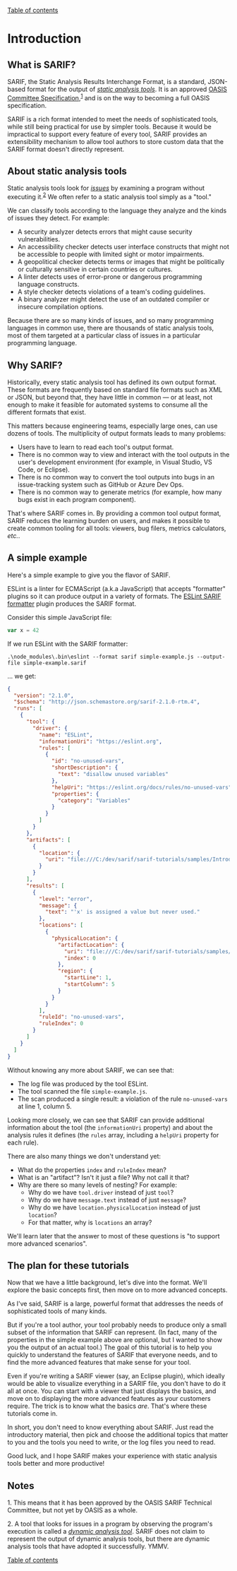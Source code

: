 [Table of contents](../README.md#contents)

# Introduction

## <a id="what-is-sarif"></a>What is SARIF?

SARIF, the Static Analysis Results Interchange Format, is a standard, JSON-based format for the output of
<a href="Glossary.md#static-analysis-tool">_static analysis tools_</a>.
It is an approved [OASIS](https://www.oasis-open.org/)
[Committee Specification](https://www.oasis-open.org/news/announcements/static-analysis-results-interchange-format-sarif-v2-1-0-from-the-sarif-tc-is-an-a),<sup><a href="#note-1">1</a></sup>
and is on the way to becoming a full OASIS specification.

SARIF is a rich format intended to meet the needs of sophisticated tools,
while still being practical for use by simpler tools.
Because it would be impractical to support every feature of every tool,
SARIF provides an extensibility mechanism to allow tool authors to store custom data that the SARIF format
doesn't directly represent.

## <a id="tools"></a>About static analysis tools

Static analysis tools look for <a href="Glossary.md#issue">_issues_</a>
by examining a program without executing it.<sup><a href="#note-2">2</a></sup>
We often refer to a static analysis tool simply as a "tool."

We can classify tools according to the language they analyze and the kinds of issues they detect.
For example:

- A security analyzer detects errors that might cause security vulnerabilities.
- An accessibility checker detects user interface constructs that might not be accessible to people with
limited sight or motor impairments.
- A geopolitical checker detects terms or images that might be politically or culturally sensitive
in certain countries or cultures.
- A linter detects uses of error-prone or dangerous programming language constructs.
- A style checker detects violations of a team's coding guidelines.
- A binary analyzer might detect the use of an outdated compiler or insecure compilation options.

Because there are so many kinds of issues, and so many programming languages in common use,
there are thousands of static analysis tools,
most of them targeted at a particular class of issues in a particular programming language.

## <a id="why-sarif"></a>Why SARIF?

Historically, every static analysis tool has defined its own output format.
These formats are frequently based on standard file formats such as XML or JSON,
but beyond that, they have little in common &mdash; or at least, not enough to make it feasible
for automated systems to consume all the different formats that exist.

This matters because engineering teams, especially large ones, can use dozens of tools.
The multiplicity of output formats leads to many problems:

- Users have to learn to read each tool's output format.
- There is no common way to view and interact with the tool outputs in the user's development environment
(for example, in Visual Studio, VS Code, or Eclipse).
- There is no common way to convert the tool outputs into bugs in an issue-tracking system such as GitHub or
Azure Dev Ops.
- There is no common way to generate metrics (for example, how many bugs exist in each program component).

That's where SARIF comes in.
By providing a common tool output format, SARIF reduces the learning burden on users,
and makes it possible to create common tooling for all tools:
viewers, bug filers, metrics calculators, _etc._.

## <a id="simple-example"></a>A simple example

Here's a simple example to give you the flavor of SARIF.

ESLint is a linter for ECMAScript (a.k.a JavaScript) that accepts "formatter" plugins so it can produce
output in a variety of formats.
The [ESLint SARIF formatter](https://www.npmjs.com/package/eslint.formatter.sarif) plugin produces the SARIF format.

Consider this simple JavaScript file:

```javascript
var x = 42
```

If we run ESLint with the SARIF formatter:

```shell
.\node_modules\.bin\eslint --format sarif simple-example.js --output-file simple-example.sarif
```

... we get:

```json
{
  "version": "2.1.0",
  "$schema": "http://json.schemastore.org/sarif-2.1.0-rtm.4",
  "runs": [
    {
      "tool": {
        "driver": {
          "name": "ESLint",
          "informationUri": "https://eslint.org",
          "rules": [
            {
              "id": "no-unused-vars",
              "shortDescription": {
                "text": "disallow unused variables"
              },
              "helpUri": "https://eslint.org/docs/rules/no-unused-vars",
              "properties": {
                "category": "Variables"
              }
            }
          ]
        }
      },
      "artifacts": [
        {
          "location": {
            "uri": "file:///C:/dev/sarif/sarif-tutorials/samples/Introduction/simple-example.js"
          }
        }
      ],
      "results": [
        {
          "level": "error",
          "message": {
            "text": "'x' is assigned a value but never used."
          },
          "locations": [
            {
              "physicalLocation": {
                "artifactLocation": {
                  "uri": "file:///C:/dev/sarif/sarif-tutorials/samples/Introduction/simple-example.js",
                  "index": 0
                },
                "region": {
                  "startLine": 1,
                  "startColumn": 5
                }
              }
            }
          ],
          "ruleId": "no-unused-vars",
          "ruleIndex": 0
        }
      ]
    }
  ]
}
```

Without knowing any more about SARIF, we can see that:

- The log file was produced by the tool ESLint.
- The tool scanned the file `simple-example.js`.
- The scan produced a single result: a violation of the rule `no-unused-vars` at line 1, column 5.

Looking more closely, we can see that SARIF can provide additional information about the tool
(the `informationUri` property) and about the analysis rules it defines (the `rules` array,
including a `helpUri` property for each rule).

There are also many things we don't understand yet:

- What do the properties `index` and `ruleIndex` mean?
- What is an "artifact"? Isn't it just a file? Why not call it that?
- Why are there so many levels of nesting? For example:
  - Why do we have `tool.driver` instead of just `tool`?
  - Why do we have `message.text` instead of just `message`?
  - Why do we have `location.physicalLocation` instead of just `location`?
  - For that matter, why is `locations` an array?

We'll learn later that the answer to most of these questions is "to support more advanced scenarios".

## <a id="plan"></a>The plan for these tutorials

Now that we have a little background, let's dive into the format.
We'll explore the basic concepts first, then move on to more advanced concepts.

As I've said, SARIF is a large, powerful format that addresses the needs of sophisticated tools of many kinds.

But if you're a tool author, your tool probably needs to produce only a small subset of the information that SARIF can represent.
(In fact, many of the properties in the simple example above are optional, but I wanted to show you the output of
an actual tool.)
The goal of this tutorial is to help you quickly to understand the features of SARIF that everyone needs,
and to find the more advanced features that make sense for your tool.

Even if you're writing a SARIF viewer (say, an Eclipse plugin),
which ideally would be able to visualize everything in a SARIF file,
you don't have to do it all at once.
You can start with a viewer that just displays the basics,
and move on to displaying the more advanced features as your customers require.
The trick is to know what the basics _are_.
That's where these tutorials come in.

In short, you don't need to know everything about SARIF.
Just read the introductory material, then pick and choose the additional topics that matter to you
and the tools you need to write, or the log files you need to read.

Good luck, and I hope SARIF makes your experience with static analysis tools better and more productive!

## Notes

<a id="note-1">1.</a> This means that it has been approved by the OASIS SARIF Technical Committee,
but not yet by OASIS as a whole.

<a id="note-2">2.</a> A tool that looks for issues in a program by observing the program's execution
is called a <a href="Glossary.md#dynamic-analysis-tool">_dynamic analysis tool_</a>.
SARIF does not claim to represent the output of dynamic analysis tools,
but there are dynamic analysis tools that have adopted it successfully. YMMV.

[Table of contents](../README.md#contents)
